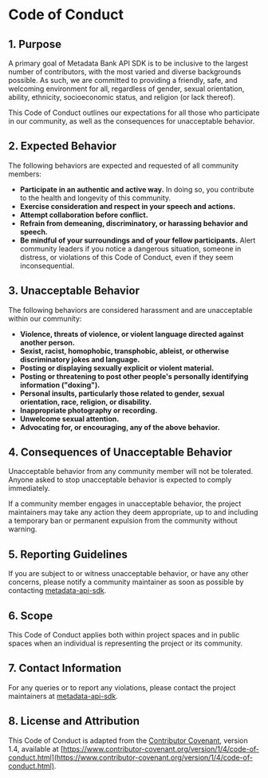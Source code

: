 # Code of Conduct

## 1. Purpose

A primary goal of Metadata Bank API SDK is to be inclusive to the largest number of contributors, with the most varied and diverse backgrounds possible. As such, we are committed to providing a friendly, safe, and welcoming environment for all, regardless of gender, sexual orientation, ability, ethnicity, socioeconomic status, and religion (or lack thereof).

This Code of Conduct outlines our expectations for all those who participate in our community, as well as the consequences for unacceptable behavior.

## 2. Expected Behavior

The following behaviors are expected and requested of all community members:

- **Participate in an authentic and active way.** In doing so, you contribute to the health and longevity of this community.
- **Exercise consideration and respect in your speech and actions.**
- **Attempt collaboration before conflict.**
- **Refrain from demeaning, discriminatory, or harassing behavior and speech.**
- **Be mindful of your surroundings and of your fellow participants.** Alert community leaders if you notice a dangerous situation, someone in distress, or violations of this Code of Conduct, even if they seem inconsequential.

## 3. Unacceptable Behavior

The following behaviors are considered harassment and are unacceptable within our community:

- **Violence, threats of violence, or violent language directed against another person.**
- **Sexist, racist, homophobic, transphobic, ableist, or otherwise discriminatory jokes and language.**
- **Posting or displaying sexually explicit or violent material.**
- **Posting or threatening to post other people's personally identifying information ("doxing").**
- **Personal insults, particularly those related to gender, sexual orientation, race, religion, or disability.**
- **Inappropriate photography or recording.**
- **Unwelcome sexual attention.**
- **Advocating for, or encouraging, any of the above behavior.**

## 4. Consequences of Unacceptable Behavior

Unacceptable behavior from any community member will not be tolerated. Anyone asked to stop unacceptable behavior is expected to comply immediately.

If a community member engages in unacceptable behavior, the project maintainers may take any action they deem appropriate, up to and including a temporary ban or permanent expulsion from the community without warning.

## 5. Reporting Guidelines

If you are subject to or witness unacceptable behavior, or have any other concerns, please notify a community maintainer as soon as possible by contacting [metadata-api-sdk](mailto:metadata@pbstesting2.freshdesk.com).

## 6. Scope

This Code of Conduct applies both within project spaces and in public spaces when an individual is representing the project or its community.

## 7. Contact Information

For any queries or to report any violations, please contact the project maintainers at [metadata-api-sdk](mailto:metadata@pbstesting2.freshdesk.com).

## 8. License and Attribution

This Code of Conduct is adapted from the [Contributor Covenant](https://www.contributor-covenant.org/), version 1.4, available at [https://www.contributor-covenant.org/version/1/4/code-of-conduct.html](https://www.contributor-covenant.org/version/1/4/code-of-conduct.html).
